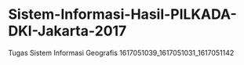 # Sistem-Informasi-Hasil-PILKADA-DKI-Jakarta-2017
Tugas Sistem Informasi Geografis 1617051039_1617051031_1617051142
